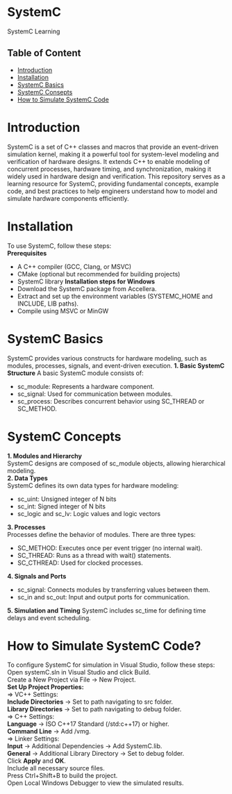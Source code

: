 # SystemC
SystemC Learning <br>
## Table of Content
- [Introduction](#introduction)
- [Installation](#installation)
- [SystemC Basics](#systemC_basics)
- [SystemC Consepts](#systemC_consepts)
- [How to Simulate SystemC Code](#How_to_Simulate_SystemC_Code?)
# Introduction
SystemC is a set of C++ classes and macros that provide an event-driven simulation kernel, making it a powerful tool for system-level modeling and verification of hardware designs. It extends C++ to enable modeling of concurrent processes, hardware timing, and synchronization, making it widely used in hardware design and verification.
This repository serves as a learning resource for SystemC, providing fundamental concepts, example code, and best practices to help engineers understand how to model and simulate hardware components efficiently.<br>
# Installation
To use SystemC, follow these steps:<br>
**Prerequisites**
- A C++ compiler (GCC, Clang, or MSVC)
- CMake (optional but recommended for building projects)
- SystemC library
**Installation steps for Windows**
- Download the SystemC package from Accellera.
- Extract and set up the environment variables (SYSTEMC_HOME and INCLUDE, LIB paths).
- Compile using MSVC or MinGW
# SystemC Basics
SystemC provides various constructs for hardware modeling, such as modules, processes, signals, and event-driven execution.
**1. Basic SystemC Structure**
A basic SystemC module consists of:
- sc_module: Represents a hardware component.
- sc_signal: Used for communication between modules.
- sc_process: Describes concurrent behavior using SC_THREAD or SC_METHOD.<br>
# SystemC Concepts
**1. Modules and Hierarchy**<br>
SystemC designs are composed of sc_module objects, allowing hierarchical modeling.<br>
**2. Data Types**<br>
SystemC defines its own data types for hardware modeling:
- sc_uint<N>: Unsigned integer of N bits
- sc_int<N>: Signed integer of N bits
- sc_logic and sc_lv<N>: Logic values and logic vectors<br>

**3. Processes**<br>
Processes define the behavior of modules. There are three types:
- SC_METHOD: Executes once per event trigger (no internal wait).
- SC_THREAD: Runs as a thread with wait() statements.
- SC_CTHREAD: Used for clocked processes.<br>

**4. Signals and Ports**
- sc_signal<T>: Connects modules by transferring values between them.
- sc_in<T> and sc_out<T>: Input and output ports for communication.<br>

**5. Simulation and Timing**
SystemC includes sc_time for defining time delays and event scheduling.<br>

# How to Simulate SystemC Code?
To configure SystemC for simulation in Visual Studio, follow these steps:<br>
Open systemC.sln in Visual Studio and click Build.<br>
Create a New Project via File → New Project.<br>
**Set Up Project Properties:** <br>
=> VC++ Settings:<br>
**Include Directories** → Set to path navigating to src folder.<br>
**Library Directories** → Set to path navigating to debug folder.<br>
=> C++ Settings:<br>
**Language** → ISO C++17 Standard (/std:c++17) or higher.<br>
**Command Line** → Add /vmg.<br>
=> Linker Settings:<br>
**Input** → Additional Dependencies → Add SystemC.lib.<br>
**General** → Additional Library Directory → Set to debug folder.<br>
Click **Apply** and **OK**.<br>
Include all necessary source files.<br>
Press Ctrl+Shift+B to build the project.<br>
Open Local Windows Debugger to view the simulated results.<br>
